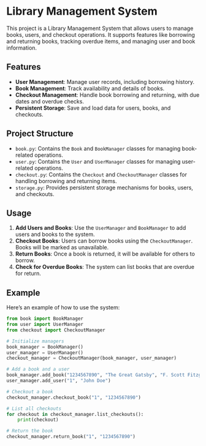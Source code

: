 # Library Management System

This project is a Library Management System that allows users to manage books, users, and checkout operations. It supports features like borrowing and returning books, tracking overdue items, and managing user and book information.

## Features

- **User Management**: Manage user records, including borrowing history.
- **Book Management**: Track availability and details of books.
- **Checkout Management**: Handle book borrowing and returning, with due dates and overdue checks.
- **Persistent Storage**: Save and load data for users, books, and checkouts.

## Project Structure

- `book.py`: Contains the `Book` and `BookManager` classes for managing book-related operations.
- `user.py`: Contains the `User` and `UserManager` classes for managing user-related operations.
- `checkout.py`: Contains the `Checkout` and `CheckoutManager` classes for handling borrowing and returning items.
- `storage.py`: Provides persistent storage mechanisms for books, users, and checkouts.

## Usage

1. **Add Users and Books**: Use the `UserManager` and `BookManager` to add users and books to the system.
2. **Checkout Books**: Users can borrow books using the `CheckoutManager`. Books will be marked as unavailable.
3. **Return Books**: Once a book is returned, it will be available for others to borrow.
4. **Check for Overdue Books**: The system can list books that are overdue for return.

## Example

Here’s an example of how to use the system:

```python
from book import BookManager
from user import UserManager
from checkout import CheckoutManager

# Initialize managers
book_manager = BookManager()
user_manager = UserManager()
checkout_manager = CheckoutManager(book_manager, user_manager)

# Add a book and a user
book_manager.add_book("1234567890", "The Great Gatsby", "F. Scott Fitzgerald")
user_manager.add_user("1", "John Doe")

# Checkout a book
checkout_manager.checkout_book("1", "1234567890")

# List all checkouts
for checkout in checkout_manager.list_checkouts():
    print(checkout)

# Return the book
checkout_manager.return_book("1", "1234567890")
